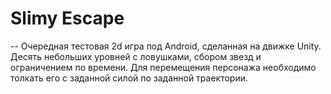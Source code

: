 # Slimy Escape
-- Очередная тестовая 2d игра под Android, сделанная на движке Unity.
Десять небольших уровней с ловушками, сбором звезд и ограничением по времени. Для перемещения персонажа необходимо толкать его с заданной силой по заданной траектории.
